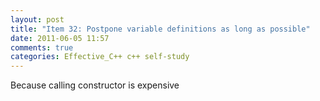 ```yaml
---
layout: post
title: "Item 32: Postpone variable definitions as long as possible"
date: 2011-06-05 11:57
comments: true
categories: Effective_C++ c++ self-study
---
```


Because calling constructor is expensive

